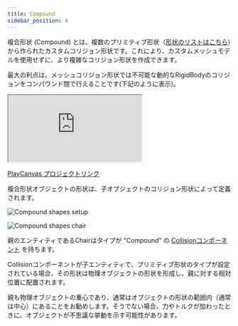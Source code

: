 ```yaml
---
title: Compound
sidebar_position: 4
---
```


複合形状 (Compound) とは、複数のプリミティブ形状（[形状のリストはこちら][primitive-shapes-list]）から作られたカスタムコリジョン形状です。これにより、カスタムメッシュモデルを使用せずに、より複雑なコリジョン形状を作成できます。

最大の利点は、メッシュコリジョン形状では不可能な動的なRigidBodyのコリジョンをコンパウンド間で行えることです(下記のように表示)。

<div className="iframe-container">
    <iframe src="https://playcanv.as/e/p/KXZ5Lsda/" title="Compound Physic Shapes" allow="camera; microphone; xr-spatial-tracking; fullscreen" allowfullscreen></iframe>
</div>

[PlayCanvas プロジェクトリンク][compound-shapes-project]

複合形状オブジェクトの形状は、子オブジェクトのコリジョン形状によって定義されます。

![Compound shapes setup](/img/user-manual/physics/compound-shape-chair-setup.png)

![Compound shapes chair](/img/user-manual/physics/compound-shape-chair.gif)

親のエンティティであるChairはタイプが "Compound" の [Collisionコンポーネント][collision-component] を持ちます。

Collisionコンポーネントが子エンティティで、プリミティブ形状のタイプが設定されている場合、その形状は物理オブジェクトの形状を形成し、親に対する相対位置に配置されます。

親も物理オブジェクトの重心であり、通常はオブジェクトの形状の範囲内（通常は中心）にあることをお勧めします。そうでない場合、力やトルクが加わったときに、オブジェクトが不思議な挙動を示す可能性があります。

[primitive-shapes-list]: /user-manual/physics/physics-basics/#rigid-bodies
[compound-shapes-project]: https://playcanvas.com/project/688146/overview/compound-physics-shapes
[collision-component]: /user-manual/scenes/components/collision/
